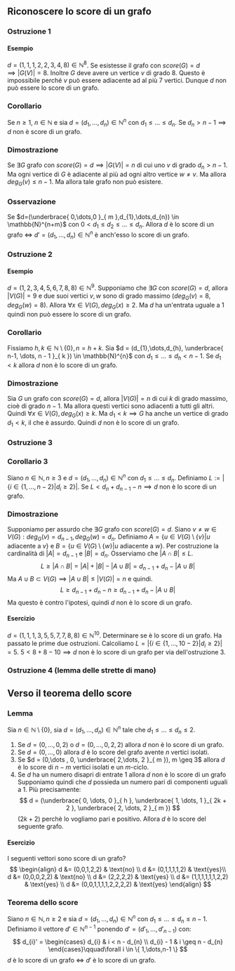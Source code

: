 ## Riconoscere lo score di un grafo

### Ostruzione 1
#### Esempio
$d=(1,1,1,2,2,3,4,8) \in \mathbb{N}^{8}$. 
Se esistesse il grafo con $score(G)=d \implies |G(V)|=8$.
Inoltre $G$ deve avere un vertice $v$ di grado $8$. Questo è impossibile perché $v$ può essere adiacente ad al più $7$ vertici.
Dunque $d$ non può essere lo score di un grafo.
### Corollario
Se $n \geq 1$, $n \in \mathbb{N}$ e sia $d=(d_{1},\dots,d_{n}) \in \mathbb{N}^{n}$ con $d_{1} \leq \dots \leq d_{n}$. Se $d_{n}>n-1 \implies d$ non è score di un grafo.
### Dimostrazione
Se $\exists G$ grafo con $score(G)=d \implies |G(V)|=n$ di cui uno $v$ di grado $d_{n}> n-1$. Ma ogni vertice di $G$ è adiacente al più ad ogni altro vertice $w\neq v$. Ma allora $deg_{G}(v)\leq n-1$. Ma allora tale grafo non può esistere.
### Osservazione
Se $d=(\underbrace{ 0,\dots,0 }_{ m },d_{1},\dots,d_{n}) \in \mathbb{N}^{n+m}$ con $0 < d_{1} \leq d_{2} \leq \dots \leq d_{n}$. Allora $d$ è lo score di un grafo $\Longleftrightarrow$ $d' = (d_{1}, \dots, d_{n}) \in \mathbb{N}^{n}$ è anch'esso lo score di un grafo.

### Ostruzione 2
#### Esempio
$d=(1,2,3,4,5,6,7,8,8)\in \mathbb{N}^{9}$.
Supponiamo che $\exists G$ con $score(G)=d$, allora $|V(G)|=9$ e due suoi vertici $v,w$ sono di grado massimo ($deg_{G}(v)=8, deg_{G}(w)=8$). Allora $\forall x \in V(G), deg_{G}(x)\geq 2$. Ma $d$ ha un'entrata uguale a $1$ quindi non può essere lo score di un grafo.
### Corollario
Fissiamo $h,k \in \mathbb{N} \setminus \{ 0 \}, n = h+k$.
Sia $d = (d_{1},\dots,d_{h}, \underbrace{ n-1, \dots, n - 1 }_{ k }) \in \mathbb{N}^{n}$ con $d_{1} \leq \dots \leq d_{h}<n-1$. Se $d_{1} < k$ allora $d$ non è lo score di un grafo.
### Dimostrazione
Sia $G$ un grafo con $score(G)=d$, allora $|V(G)|=n$ di cui $k$ di grado massimo, cioè di grado $n-1$. Ma allora questi vertici sono adiacenti a tutti gli altri. Quindi $\forall x \in V(G), deg_{G}(x)\geq k$. Ma $d_{1} < k \implies G$ ha anche un vertice di grado $d_{1} < k$, il che è assurdo. Quindi $d$ non è lo score di un grafo.

### Ostruzione 3
### Corollario 3
Siano $n \in \mathbb{N}, n \geq 3$ e $d=(d_{1},\dots,d_{n}) \in \mathbb{N}^{n}$ con $d_{1} \leq \dots \leq d_{n}$.
Definiamo $L := |\{ i \in \{ 1, \dots, n-2 \} | d_{i}\geq2 \}|$.
Se $L < d_{n} + d_{n- 1}-n \implies d$ non è lo score di un grafo.
### Dimostrazione
Supponiamo per assurdo che $\exists G$ grafo con $score(G)=d$. Siano $v\neq w \in V(G):deg_{G}(v)=d_{n-1}, deg_{G}(w)=d_{n}$.
Definiamo $A = \{ u \in V(G) \setminus \{ v \} | u \text{ adiacente a } v \}$ e $B = \{ u \in V(G) \setminus \{ w \} | u \text{ adiacente a } w \}$.
Per costruzione la cardinalità di $|A|=d_{n-1}$ e $|B|=d_{n}$.
Osserviamo che $|A \cap B| \leq L$.
$$
L \geq |A\cap B| = |A| + |B| - |A \cup B| = d_{n-1} + d_{n} - |A \cup B|
$$
Ma $A \cup B \subset V(G) \implies |A \cup B| \leq |V(G)| = n$ e quindi.
$$
L \geq d_{n-1} + d_{n} - n \geq d_{n-1} + d_{n} - |A \cup B|
$$
Ma questo è contro l'ipotesi, quindi $d$ non è lo score di un grafo.
#### Esercizio
$d = (1,1,1,3,5,5,7,7,8,8) \in \mathbb{N}^{10}$. Determinare se è lo score di un grafo.
Ha passato le prime due ostruzioni.
Calcoliamo $L = |\{ i \in \{ 1, \dots, 10 - 2 \} | d_{i} \geq 2 \}| = 5$.
$5 < 8 + 8 - 10 \implies d$ non è lo score di un grafo per via dell'ostruzione 3.

### Ostruzione 4 (lemma delle strette di mano)

## Verso il teorema dello score
### Lemma
Sia $n \in \mathbb{N} \setminus \{ 0 \}$, sia $d=(d_{1},\dots,d_{n})\in \mathbb{N}^{n}$ tale che $d_{1} \leq \dots \leq d_{n} \leq 2$.

1. Se $d = (0, \dots, 0, 2)$ o $d=(0,\dots,0,2,2)$ allora $d$ non è lo score di un grafo.
2. Se $d=(0,\dots,0)$ allora $d$ è lo score del grafo avente $n$ vertici isolati.
3. Se $d = (0,\dots , 0, \underbrace{ 2,\dots, 2 }_{ m }), m \geq 3$ allora $d$ è lo score di $n - m$ vertici isolati e un $m$-ciclo.
4. Se $d$ ha un numero disapri di entrate $1$ allora $d$ non è lo score di un grafo
Supponiamo quindi che $d$ possieda un numero pari di componenti uguali a $1$. Più precisamente:
$$
d = (\underbrace{ 0, \dots, 0 }_{ h }, \underbrace{ 1, \dots, 1 }_{ 2k + 2 }, \underbrace{ 2, \dots, 2 }_{ m })
$$
($2k + 2$) perchè lo vogliamo pari e positivo.
Allora $d$ è lo score del seguente grafo.

#### Esercizio
I seguenti vettori sono score di un grafo?
$$
\begin{align}
d &= (0,0,1,2,2) & \text{no} \\
d &= (0,1,1,1,1,2)  & \text{yes}\\
d &= (0,0,0,2,2) & \text{no} \\
d &= (2,2,2,2) & \text{yes} \\
d &= (1,1,1,1,1,1,2,2)  & \text{yes} \\
d &= (0,0,1,1,1,1,2,2,2,2) & \text{yes}
\end{align}
$$
### Teorema dello score
Siano $n \in \mathbb{N}, n \geq 2$ e sia $d = (d_{1},\dots,d_{n}) \in \mathbb{N}^{n}$ con $d_{1} \leq \dots \leq d_{n} \leq n-1$. Definiamo il vettore $d'\in \mathbb{N}^{n-1}$ ponendo $d' = (d'_{1},\dots, d'_{n-1})$ con:
$$
d_{i}' = \begin{cases}
d_{i} & i < n - d_{n} \\
d_{i} - 1 & i \geq n - d_{n}
\end{cases}\qquad\forall i \in \{ 1,\dots,n-1 \}
$$
$d$ è lo score di un grafo $\Longleftrightarrow$ $d'$ è lo score di un grafo.
